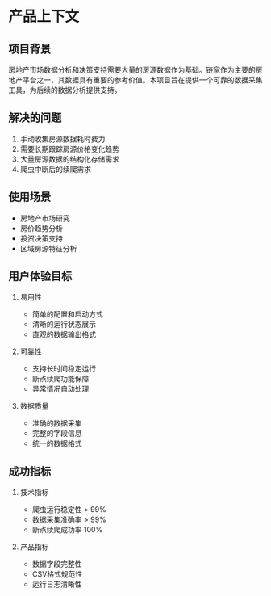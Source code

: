 # 产品上下文

## 项目背景
房地产市场数据分析和决策支持需要大量的房源数据作为基础。链家作为主要的房地产平台之一，其数据具有重要的参考价值。本项目旨在提供一个可靠的数据采集工具，为后续的数据分析提供支持。

## 解决的问题
1. 手动收集房源数据耗时费力
2. 需要长期跟踪房源价格变化趋势
3. 大量房源数据的结构化存储需求
4. 爬虫中断后的续爬需求

## 使用场景
- 房地产市场研究
- 房价趋势分析
- 投资决策支持
- 区域房源特征分析

## 用户体验目标
1. 易用性
   - 简单的配置和启动方式
   - 清晰的运行状态展示
   - 直观的数据输出格式

2. 可靠性
   - 支持长时间稳定运行
   - 断点续爬功能保障
   - 异常情况自动处理

3. 数据质量
   - 准确的数据采集
   - 完整的字段信息
   - 统一的数据格式

## 成功指标
1. 技术指标
   - 爬虫运行稳定性 > 99%
   - 数据采集准确率 > 99%
   - 断点续爬成功率 100%

2. 产品指标
   - 数据字段完整性
   - CSV格式规范性
   - 运行日志清晰性
